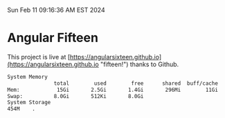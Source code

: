Sun Feb 11 09:16:36 AM EST 2024

# Angular Fifteen


This project is live at [https://angularsixteen.github.io](https://angularsixteen.github.io "fifteen!") thanks to Github.

```bash
System Memory
               total        used        free      shared  buff/cache   available
Mem:            15Gi       2.5Gi       1.4Gi       296Mi        11Gi        12Gi
Swap:          8.0Gi       512Ki       8.0Gi
System Storage
454M	.
```
```bash
